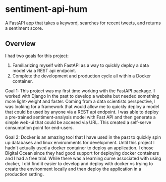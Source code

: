 # sentiment-api-hum
A FastAPI app that takes a keyword, searches for recent tweets, and returns a sentiment score.

## Overview
I had two goals for this project:
1. Familiarizing myself with FastAPI as a way to quickly deploy a data model via a REST api endpoint.
2. Complete the development and production cycle all within a Docker container.

Goal 1:
This project was my first time working with the FastAPI package. I worked with Django in the past to develop a website but needed something more light-weight and faster. Coming from a data scientists perspective, I was looking for a framework that would allow me to quickly deploy a model that could be used by anyone via a REST api endpoint.
I was able to deploy a pre-trained sentiment-analysis model with Fast API and then generate a simple web-ui that could be accesed via URL. This created a self-serve consumption point for end-users. 

Goal 2:
Docker is an amazing tool that I have used in the past to quickly spin up databases and linux environments for development. Until this project I hadn't actually used a docker container to deploy an application. I chose Digital Ocean since they had good support for deploying docker containers and I had a free trial.
While there was a learning curve associated with using docker, I did find it easier to develop and deploy with docker vs trying to create the environment locally and then deploy the application in a production setting. 
